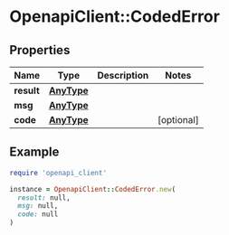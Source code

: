 # OpenapiClient::CodedError

## Properties

| Name | Type | Description | Notes |
| ---- | ---- | ----------- | ----- |
| **result** | [**AnyType**](.md) |  |  |
| **msg** | [**AnyType**](.md) |  |  |
| **code** | [**AnyType**](.md) |  | [optional] |

## Example

```ruby
require 'openapi_client'

instance = OpenapiClient::CodedError.new(
  result: null,
  msg: null,
  code: null
)
```

